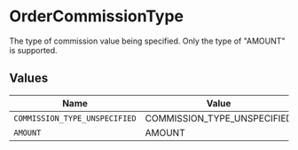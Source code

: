 # OrderCommissionType

The type of commission value being specified. Only the type of "AMOUNT" is supported.


## Values

| Name                          | Value                         |
| ----------------------------- | ----------------------------- |
| `COMMISSION_TYPE_UNSPECIFIED` | COMMISSION_TYPE_UNSPECIFIED   |
| `AMOUNT`                      | AMOUNT                        |